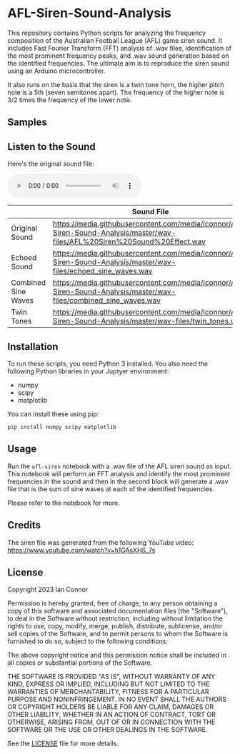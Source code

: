 # AFL-Siren-Sound-Analysis

This repository contains Python scripts for analyzing the frequency composition of the Australian Football League (AFL) game siren sound. It includes Fast Fourier Transform (FFT) analysis of .wav files, identification of the most prominent frequency peaks, and .wav sound generation based on the identified frequencies. The ultimate aim is to reproduce the siren sound using an Arduino microcontroller.

It also runs on the basis that the siren is a twin tone horn, the higher pitch note is a 5th (seven semitones apart). The frequency of the higher note is 3/2 times the frequency of the lower note.

## Samples

## Listen to the Sound

Here's the original sound file:

<audio src="./AFL Siren Sound Effect.wav" controls preload></audio>

|   | Sound File |
|---|------------|
| Original Sound | https://media.githubusercontent.com/media/iconnor/AFL-Siren-Sound-Analysis/master/wav-files/AFL%20Siren%20Sound%20Effect.wav |
| Echoed Sound | https://media.githubusercontent.com/media/iconnor/AFL-Siren-Sound-Analysis/master/wav-files/echoed_sine_waves.wav |
| Combined Sine Waves | https://media.githubusercontent.com/media/iconnor/AFL-Siren-Sound-Analysis/master/wav-files/combined_sine_waves.wav |
| Twin Tones | https://media.githubusercontent.com/media/iconnor/AFL-Siren-Sound-Analysis/master/wav-files/twin_tones.wav |



## Installation

To run these scripts, you need Python 3 installed. You also need the following Python libraries in your Juptyer environment:

- numpy
- scipy
- matplotlib

You can install these using pip:

```
pip install numpy scipy matplotlib
```

## Usage

Run the `afl-siren` notebook with a .wav file of the AFL siren sound as input. This notebook will perform an FFT analysis and identify the most prominent frequencies in the sound and then in the second block will generate a .wav file that is the sum of sine waves at each of the identified frequencies.

Please refer to the notebook for more.

## Credits

The siren file was generated from the following YouTube video: https://www.youtube.com/watch?v=h1GAsXHS_7s

## License

Copyright 2023 Ian Connor

Permission is hereby granted, free of charge, to any person obtaining a copy of this software and associated documentation files (the "Software"), to deal in the Software without restriction, including without limitation the rights to use, copy, modify, merge, publish, distribute, sublicense, and/or sell copies of the Software, and to permit persons to whom the Software is furnished to do so, subject to the following conditions:

The above copyright notice and this permission notice shall be included in all copies or substantial portions of the Software.

THE SOFTWARE IS PROVIDED "AS IS", WITHOUT WARRANTY OF ANY KIND, EXPRESS OR IMPLIED, INCLUDING BUT NOT LIMITED TO THE WARRANTIES OF MERCHANTABILITY, FITNESS FOR A PARTICULAR PURPOSE AND NONINFRINGEMENT. IN NO EVENT SHALL THE AUTHORS OR COPYRIGHT HOLDERS BE LIABLE FOR ANY CLAIM, DAMAGES OR OTHER LIABILITY, WHETHER IN AN ACTION OF CONTRACT, TORT OR OTHERWISE, ARISING FROM, OUT OF OR IN CONNECTION WITH THE SOFTWARE OR THE USE OR OTHER DEALINGS IN THE SOFTWARE.

See the [LICENSE](LICENSE.md) file for more details.
